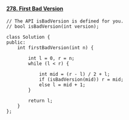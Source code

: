 #### [278. First Bad Version](https://leetcode-cn.com/problems/first-bad-version/)

```
// The API isBadVersion is defined for you.
// bool isBadVersion(int version);

class Solution {
public:
    int firstBadVersion(int n) {
        
        int l = 0, r = n;
        while (l < r) {

            int mid = (r - l) / 2 + l;
            if (isBadVersion(mid)) r = mid;
            else l = mid + 1;
        }

        return l;
    }
};
```

